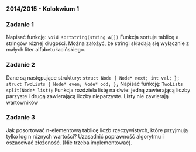 ### 2014/2015 - Kolokwium 1 

### Zadanie 1

Napisać funkcję: `void sortString(string A[])`
Funkcja sortuje tablicę `n` stringów różnej długości. Można założyć, że stringi składają się wyłącznie z małych liter alfabetu łacińskiego.

### Zadanie 2

Dane są następujące struktury:
`struct Node { Node* next; int val; };`
`struct TwoLists { Node* even; Node* odd; };`
Napisać funkcję: `TwoLists split(Node* list);`
Funkcja rozdziela listę na dwie: jedną zawierającą liczby parzyste i drugą zawierającą liczby nieparzyste. Listy nie zawierają wartowników

### Zadanie 3

Jak posortować n-elementową tablicę liczb rzeczywistych, które przyjmują tylko log n różnych
wartości? Uzasadnić poprawność algorytmu i oszacować złożoność. (Nie trzeba implementować).
